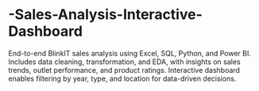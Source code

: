 # -Sales-Analysis-Interactive-Dashboard
End-to-end BlinkIT sales analysis using Excel, SQL, Python, and Power BI. Includes data cleaning, transformation, and EDA, with insights on sales trends, outlet performance, and product ratings. Interactive dashboard enables filtering by year, type, and location for data-driven decisions.
